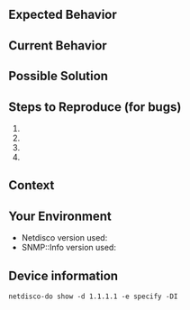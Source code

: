 <!--- Provide a general summary of the issue in the Title above -->

<!-- stop! If your ticket is about a device not being detected correctly, -->
<!-- see SNMP::Info: https://github.com/netdisco/snmp-info/issues/new -->

<!-- stop! If you have new MIBs to submit, -->
<!-- see netdisco-mibs: https://github.com/netdisco/netdisco-mibs/issues/new -->

<!-- everything else about Netdisco's behaviour is good, here :-D -->

<!--- when including netdisco config snippets, whitespace matters since it's a yaml file -->
<!--- for github issues it really helps if you include the relevant config parts in a codeblock (code fencing) -->
<!--- see the "code" subject on https://guides.github.com/features/mastering-markdown/ for that) -->
<!--- this should preserve spaces in the issue tracker and make troubleshooting quicker -->

## Expected Behavior
<!--- If you're describing a bug, tell us what should happen -->
<!--- If you're suggesting a change/improvement, tell us how it should work -->

## Current Behavior
<!--- If describing a bug, tell us what happens instead of the expected behavior -->
<!--- If suggesting a change/improvement, explain the difference from current behavior -->

## Possible Solution
<!--- Not obligatory, but suggest a fix/reason for the bug, -->
<!--- or ideas how to implement the addition or change -->

## Steps to Reproduce (for bugs)
<!--- Provide a link to a live example, or an unambiguous set of steps to -->
<!--- reproduce this bug. Include code to reproduce, if relevant, or attach screenshots -->
1. 
2. 
3. 
4. 

## Context
<!--- How has this issue affected you? What are you trying to accomplish? -->
<!--- Providing context helps us come up with a solution that is most useful in the real world -->

## Your Environment
<!--- Include as many relevant details about the environment you experienced the bug in -->
* Netdisco version used: 
* SNMP::Info version used: 

## Device information
<!--- if the issue relates to specific devices their info would be usefull -->
<!--- do note that the following command might contain sensitive info, you can -->
<!--- remove this but let us know if you did so -->
<!--- change 1.1.1.1 in the below example with the problematic device's ip -->

`netdisco-do show -d 1.1.1.1 -e specify -DI`
